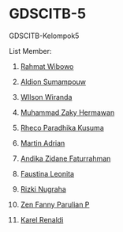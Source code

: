 # GDSCITB-5
GDSCITB-Kelompok5 

List Member:

1. <a href="https://github.com/rahmat-wi">Rahmat Wibowo</a>
2. <p><a href="https://github.com/dionpouw">Aldion Sumampouw</a></p>
3. <p><a href="https://github.com/wilson0257">WIlson Wiranda</a></p>
4. <p><a href="https://github.com/ZakyHermawan">Muhammad Zaky Hermawan</a></p>
5. <p><a href="https://github.com/Rhecoparadhika">Rheco Paradhika Kusuma</a></p>
6. <p><a href="https://github.com/martinbandung">Martin Adrian</a></p>
7. <p><a href="https://github.com/Andikazidanef15">Andika Zidane Faturrahman</a></p>
8. <p><a href="https://github.com/faustinaleo18">Faustina Leonita</a></p>
9. <p><a href="https://github.com/nugriz">Rizki Nugraha</a></p>
10. <p><a href="https://github.com/zenpardosi">Zen Fanny Parulian P</a></p>
11. <p><a href="https://github.com/karelrenaldi">Karel Renaldi</a></p>
